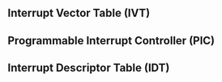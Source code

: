 ## Interrupt Vector Table (IVT)

## Programmable Interrupt Controller (PIC)

## Interrupt Descriptor Table (IDT)

